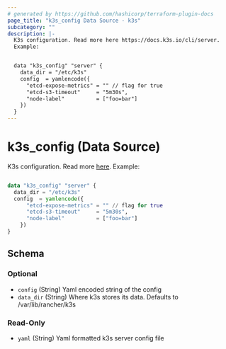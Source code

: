 ```yaml
---
# generated by https://github.com/hashicorp/terraform-plugin-docs
page_title: "k3s_config Data Source - k3s"
subcategory: ""
description: |-
  K3s configuration. Read more here https://docs.k3s.io/cli/server.
  Example:


  data "k3s_config" "server" {
    data_dir = "/etc/k3s"
    config  = yamlencode({
  	  "etcd-expose-metrics" = "" // flag for true
  	  "etcd-s3-timeout"     = "5m30s",
  	  "node-label"		    = ["foo=bar"]
  	})
  }
---
```


# k3s_config (Data Source)

K3s configuration. Read more [here](https://docs.k3s.io/cli/server).
Example:
```terraform

data "k3s_config" "server" {
  data_dir = "/etc/k3s"
  config  = yamlencode({
	  "etcd-expose-metrics" = "" // flag for true
	  "etcd-s3-timeout"     = "5m30s",
	  "node-label"		    = ["foo=bar"]
	})
}

```



<!-- schema generated by tfplugindocs -->
## Schema

### Optional

- `config` (String) Yaml encoded string of the config
- `data_dir` (String) Where k3s stores its data. Defaults to /var/lib/rancher/k3s

### Read-Only

- `yaml` (String) Yaml formatted k3s server config file
